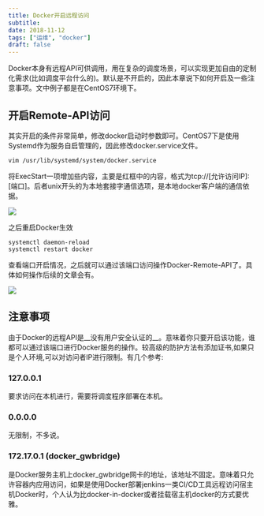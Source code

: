 ```yaml
---
title: Docker开启远程访问
subtitle: 
date: 2018-11-12
tags: ["运维", "docker"]
draft: false
---
```


Docker本身有远程API可供调用，用在复杂的调度场景，可以实现更加自由的定制化需求(比如调度平台什么的)。默认是不开启的，因此本章说下如何开启及一些注意事项。文中例子都是在CentOS7环境下。

<!--more-->

## 开启Remote-API访问

其实开启的条件非常简单，修改docker启动时参数即可。CentOS7下是使用Systemd作为服务自启管理的，因此修改docker.service文件。

```shell
vim /usr/lib/systemd/system/docker.service
```

将ExecStart一项增加些内容，主要是红框中的内容，格式为tcp://[允许访问IP]:[端口]。后者unix开头的为本地套接字通信选项，是本地docker客户端的通信依据。

![](https://images.moonlightming.com/images/20181112171847.png)

之后重启Docker生效

```shell
systemctl daemon-reload
systemctl restart docker
```

查看端口开启情况，之后就可以通过该端口访问操作Docker-Remote-API了。具体如何操作后续的文章会有。

![](https://images.moonlightming.com/images/20181112175128.png)

## 注意事项
由于Docker的远程API是__没有用户安全认证的__。意味着你只要开启该功能，谁都可以通过该端口进行Docker服务的操作。较高级的防护方法有添加证书,如果只是个人环境,可以对访问者IP进行限制。有几个参考:

### 127.0.0.1
要求访问在本机进行，需要将调度程序部署在本机。

### 0.0.0.0
无限制，不多说。

### 172.17.0.1 (docker_gwbridge)
是Docker服务主机上docker_gwbridge网卡的地址，该地址不固定。意味着只允许容器内应用访问，如果是使用Docker部署jenkins一类CI/CD工具远程访问宿主机Docker时，个人认为比docker-in-docker或者挂载宿主机docker的方式要优雅。
